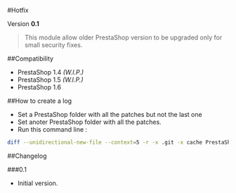 #Hotfix

Version **0.1**

> This module allow older PrestaShop version to be upgraded only for small security fixes.

##Compatibility

 - PrestaShop 1.4 _(W.I.P.)_
 - PrestaShop 1.5 _(W.I.P.)_
 - PrestaShop 1.6

##How to create a log

 - Set a PrestaShop folder with all the patches but not the last one
 - Set anoter PrestaShop folder with all the patches.
 - Run this command line :

```bash
diff --unidirectional-new-file --context=5 -r -x .git -x cache PrestaShop/ PrestaShopFixed/ > diff.patch
```

##Changelog

###0.1

 - Initial version.
